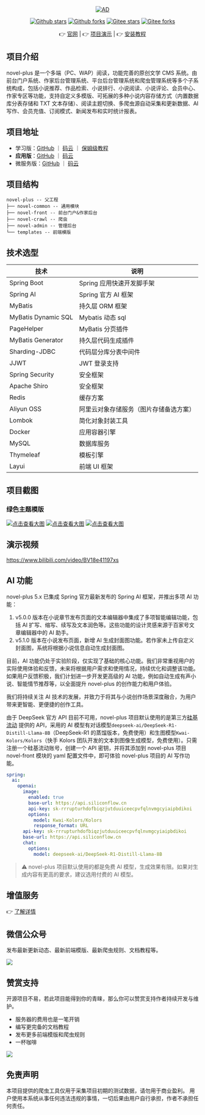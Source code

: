 <p align="center">
    <a href="https://cloud.tencent.com/act/cps/redirect?redirect=2446&cps_key=736e609d66e0ac4e57813316cec6fd0b&from=console"><img src="https://youdoc.github.io/img/tencent.jpg" alt="AD" ></a>
</p>
<p align="center">
    <a href='https://github.com/201206030/novel-plus'><img alt="Github stars" src="https://img.shields.io/github/stars/201206030/novel-plus?logo=github"></a>
    <a href='https://github.com/201206030/novel-plus'><img alt="Github forks" src="https://img.shields.io/github/forks/201206030/novel-plus?logo=github"></a>
    <a href='https://gitee.com/novel_dev_team/novel-plus'><img alt="Gitee stars" src="https://gitee.com/novel_dev_team/novel-plus/badge/star.svg?theme=gitee"></a>
    <a href='https://gitee.com/novel_dev_team/novel-plus'><img alt="Gitee forks" src="https://gitee.com/novel_dev_team/novel-plus/badge/fork.svg?theme=gitee"></a>
</p>

<p align="center">
      👉 <a href='https://novel.xxyopen.com'>官网</a>  |  👉 <a href='https://www.bilibili.com/video/BV1Zo4y187Mi'>项目演示</a>  |  👉 <a href='https://docs.xxyopen.com/course/novelplus/1.html'>安装教程</a>
</p> 

## 项目介绍

novel-plus 是一个多端（PC、WAP）阅读，功能完善的原创文学 CMS
系统。由前台门户系统、作家后台管理系统、平台后台管理系统和爬虫管理系统等多个子系统构成，包括小说推荐、作品检索、小说排行、小说阅读、小说评论、会员中心、作家专区等功能，支持自定义多模版、可拓展的多种小说内容存储方式（内置数据库分表存储和
TXT 文本存储）、阅读主题切换、多爬虫源自动采集和更新数据、AI写作、会员充值、订阅模式、新闻发布和实时统计报表。

## 项目地址

- 学习版：[GitHub](https://github.com/201206030/novel) ｜ [码云](https://gitee.com/novel_dev_team/novel)
  ｜ [保姆级教程](https://docs.xxyopen.com)
- **应用版**：[GitHub](https://github.com/201206030/novel-plus) ｜ [码云](https://gitee.com/novel_dev_team/novel-plus)
- 微服务版：[GitHub](https://github.com/201206030/novel-cloud) ｜ [码云](https://gitee.com/novel_dev_team/novel-cloud)

## 项目结构

```
novel-plus -- 父工程
├── novel-common -- 通用模块
├── novel-front -- 前台门户&作家后台
├── novel-crawl -- 爬虫
├── novel-admin -- 管理后台
└── templates -- 前端模版
```

## 技术选型

| 技术                  | 说明                  
|---------------------|---------------------
| Spring Boot         | Spring 应用快速开发脚手架    
| Spring AI           | Spring 官方 AI 框架     
| MyBatis             | 持久层 ORM 框架          
| MyBatis Dynamic SQL | Mybatis 动态 sql      
| PageHelper          | MyBatis 分页插件        
| MyBatis Generator   | 持久层代码生成插件           
| Sharding-JDBC       | 代码层分库分表中间件          
| JJWT                | JWT 登录支持            
| Spring Security     | 安全框架                
| Apache Shiro        | 安全框架                
| Redis               | 缓存方案                
| Aliyun OSS          | 阿里云对象存储服务（图片存储备选方案） 
| Lombok              | 简化对象封装工具            
| Docker              | 应用容器引擎              
| MySQL               | 数据库服务               
| Thymeleaf           | 模板引擎                
| Layui               | 前端 UI 框架            

## 项目截图

### 绿色主题模版

[![点击查看大图](https://www.xxyopen.com/images/green_novel.png)](https://www.xxyopen.com/images/green_novel.png)
[![点击查看大图](https://www.xxyopen.com/images/resource/os/novel-plus/green3.png)](https://www.xxyopen.com/images/resource/os/novel-plus/green3.png)
[![点击查看大图](https://www.xxyopen.com/images/resource/os/novel-plus/green2.png)](https://www.xxyopen.com/images/resource/os/novel-plus/green2.png)

## 演示视频

https://www.bilibili.com/video/BV18e41197xs

## AI 功能

novel-plus 5.x 已集成 Spring 官方最新发布的 Spring AI 框架，并推出多项 AI 功能：

1. v5.0.0 版本在小说章节发布页面的文本编辑器中集成了多项智能编辑功能，包括 AI 扩写、缩写、续写及文本润色等。这些功能的设计灵感来源于百家号文章编辑器中的 AI 助手。
2. v5.1.0 版本在小说发布页面，新增 AI 生成封面图功能。若作家未上传自定义封面图，系统将根据小说信息自动生成封面图。

目前，AI 功能仍处于实验阶段，仅实现了基础的核心功能。我们非常重视用户的实际使用体验和反馈，未来将根据用户需求和使用情况，持续优化和调整该功能。如果用户反馈积极，我们计划进一步开发更高级的
AI 功能，例如自动生成有声小说、智能情节推荐等，以全面提升 novel-plus 的创作能力和用户体验。

我们将持续关注 AI 技术的发展，并致力于将其与小说创作场景深度融合，为用户带来更智能、更便捷的创作工具。

由于 DeepSeek 官方 API 目前不可用，novel-plus 项目默认使用的是第三方[硅基流动](https://cloud.siliconflow.cn/i/DOgMRH9S)
提供的 API，采用的 AI 模型有对话模型`deepseek-ai/DeepSeek-R1-Distill-Llama-8B`（DeepSeek-R1 的蒸馏版本，免费使用）和生图模型`Kwai-Kolors/Kolors`（快手 Kolors 团队开发的文本到图像生成模型，免费使用）。只需注册一个硅基流动账号，创建一个
API 密钥，并将其添加到 novel-plus 项目 novel-front 模块的 yaml 配置文件中，即可体验 novel-plus 项目的 AI 写作功能。

```yaml
spring:
  ai:
    openai:
      image:
        enabled: true
        base-url: https://api.siliconflow.cn
        api-key: sk-rrrupturhdofbiqzjutduuiceecpvfqlnvmgcyiaipbdikoi
        options:
          model: Kwai-Kolors/Kolors
          response_format: URL
      api-key: sk-rrrupturhdofbiqzjutduuiceecpvfqlnvmgcyiaipbdikoi
      base-url: https://api.siliconflow.cn
      chat:
        options:
          model: deepseek-ai/DeepSeek-R1-Distill-Llama-8B
```

> ⚠️ novel-plus 项目默认使用的都是免费 AI 模型，生成效果有限。如果对生成内容有更高的要求，建议选用付费的 AI 模型。

## 增值服务

👉 [了解详情](https://novel.xxyopen.com/service.htm)

## 微信公众号

发布最新更新动态、最新前端模版、最新爬虫规则、文档教程等。

![](https://youdoc.github.io/img/qrcode_for_gh.jpg)

## 赞赏支持

开源项目不易，若此项目能得到你的青睐，那么你可以赞赏支持作者持续开发与维护。

- 服务器的费用也是一笔开销
- 编写更完备的文档教程
- 发布更多前端模版和爬虫规则
- 一杯咖啡

![](https://s1.ax1x.com/2020/10/31/BUQJwq.png)

## 免责声明

本项目提供的爬虫工具仅用于采集项目初期的测试数据，请勿用于商业盈利。 用户使用本系统从事任何违法违规的事情，一切后果由用户自行承担，作者不承担任何责任。


